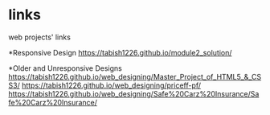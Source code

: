 # links
web projects' links

*Responsive Design
https://tabish1226.github.io/module2_solution/

*Older and Unresponsive Designs
https://tabish1226.github.io/web_designing/Master_Project_of_HTML5_&_CSS3/
https://tabish1226.github.io/web_designing/priceff-pf/
https://tabish1226.github.io/web_designing/Safe%20Carz%20Insurance/Safe%20Carz%20Insurance/
